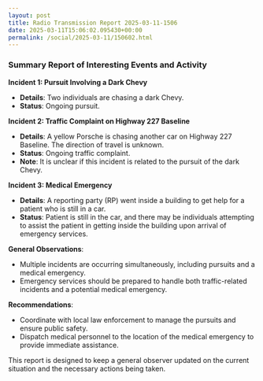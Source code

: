 ```yaml
---
layout: post
title: Radio Transmission Report 2025-03-11-1506
date: 2025-03-11T15:06:02.095430+00:00
permalink: /social/2025-03-11/150602.html
---
```


### Summary Report of Interesting Events and Activity

**Incident 1: Pursuit Involving a Dark Chevy**
- **Details**: Two individuals are chasing a dark Chevy.
- **Status**: Ongoing pursuit.

**Incident 2: Traffic Complaint on Highway 227 Baseline**
- **Details**: A yellow Porsche is chasing another car on Highway 227 Baseline. The direction of travel is unknown.
- **Status**: Ongoing traffic complaint.
- **Note**: It is unclear if this incident is related to the pursuit of the dark Chevy.

**Incident 3: Medical Emergency**
- **Details**: A reporting party (RP) went inside a building to get help for a patient who is still in a car.
- **Status**: Patient is still in the car, and there may be individuals attempting to assist the patient in getting inside the building upon arrival of emergency services.

**General Observations**:
- Multiple incidents are occurring simultaneously, including pursuits and a medical emergency.
- Emergency services should be prepared to handle both traffic-related incidents and a potential medical emergency.

**Recommendations**:
- Coordinate with local law enforcement to manage the pursuits and ensure public safety.
- Dispatch medical personnel to the location of the medical emergency to provide immediate assistance.

This report is designed to keep a general observer updated on the current situation and the necessary actions being taken.